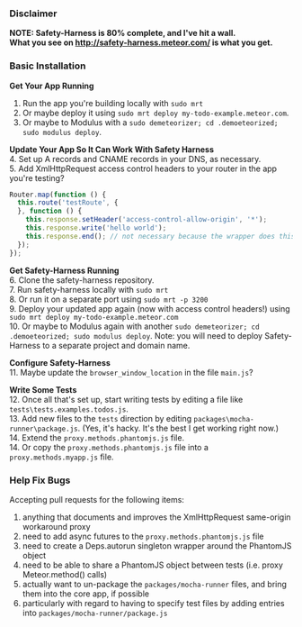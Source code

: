 ### Disclaimer

**NOTE:  Safety-Harness is 80% complete, and I've hit a wall.  
What you see on http://safety-harness.meteor.com/ is what you get.**


### Basic Installation

**Get Your App Running**  
1. Run the app you're building locally with ``sudo mrt``  
2. Or maybe deploy it using ``sudo mrt deploy my-todo-example.meteor.com``.   
3. Or maybe to Modulus with a ``sudo demeteorizer; cd .demoeteorized; sudo modulus deploy``.  

**Update Your App So It Can Work With Safety Harness**  
4. Set up A records and CNAME records in your DNS, as necessary.  
5.  Add XmlHttpRequest access control headers to your router in the app you're testing?
````js
Router.map(function () {
  this.route('testRoute', {
  }, function () {
    this.response.setHeader('access-control-allow-origin', '*');
    this.response.write('hello world');
    this.response.end(); // not necessary because the wrapper does this
  });
});  
````

**Get Safety-Harness Running**  
6.  Clone the safety-harness repository.  
7.  Run safety-harness locally with ``sudo mrt``  
8.  Or run it on a separate port using ``sudo mrt -p 3200``  
9.  Deploy your updated app again (now with access control headers!) using ``sudo mrt deploy my-todo-example.meteor.com``  
10.  Or maybe to Modulus again with another ``sudo demeteorizer; cd .demoeteorized; sudo modulus deploy``. Note:  you will need to deploy Safety-Harness to a separate project and domain name.

**Configure Safety-Harness**  
11.  Maybe update the ``browser_window_location`` in the file ``main.js``?  


**Write Some Tests**  
12.  Once all that's set up, start writing tests by editing a file like ``tests\tests.examples.todos.js``.  
13.  Add new files to the ``tests`` direction by editing ``packages\mocha-runner\package.js``.  (Yes, it's hacky.  It's the best I get working right now.)  
14.  Extend the ``proxy.methods.phantomjs.js`` file.  
14.  Or copy the ``proxy.methods.phantomjs.js`` file into a ``proxy.methods.myapp.js`` file.  

### Help Fix Bugs

Accepting pull requests for the following items:

1. anything that documents and improves the XmlHttpRequest same-origin workaround proxy
2. need to add async futures to the ``proxy.methods.phantomjs.js`` file
3. need to create a Deps.autorun singleton wrapper around the PhantomJS object
4. need to be able to share a PhantomJS object between tests (i.e. proxy Meteor.method() calls)
5. actually want to un-package the ``packages/mocha-runner`` files, and bring them into the core app, if possible
6. particularly with regard to having to specify test files by adding entries into ``packages/mocha-runner/package.js`` 

